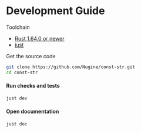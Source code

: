 # Development Guide

Toolchain

+ [Rust 1.64.0 or newer](https://rustup.rs/)
+ [just](https://github.com/casey/just)

Get the source code

```bash
git clone https://github.com/Nugine/const-str.git
cd const-str
```

#### Run checks and tests

```bash
just dev
```

#### Open documentation

```bash
just doc
```
